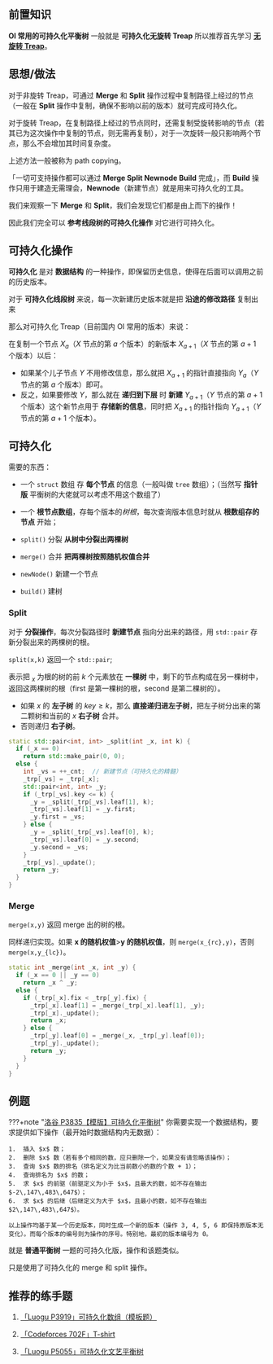 ## 前置知识

**OI 常用的可持久化平衡树** 一般就是 **可持久化无旋转 Treap** 所以推荐首先学习 [**无旋转 Treap**](./treap.md)。

## 思想/做法

对于非旋转 Treap，可通过 **Merge** 和 **Split** 操作过程中复制路径上经过的节点（一般在 **Split** 操作中复制，确保不影响以前的版本）就可完成可持久化。

对于旋转 Treap，在复制路径上经过的节点同时，还需复制受旋转影响的节点（若其已为这次操作中复制的节点，则无需再复制），对于一次旋转一般只影响两个节点，那么不会增加其时间复杂度。

上述方法一般被称为 path copying。

「一切可支持操作都可以通过 **Merge Split Newnode Build** 完成」，而 **Build** 操作只用于建造无需理会，**Newnode**（新建节点）就是用来可持久化的工具。

我们来观察一下 **Merge** 和 **Split**，我们会发现它们都是由上而下的操作！

因此我们完全可以 **参考线段树的可持久化操作** 对它进行可持久化。

## 可持久化操作

**可持久化** 是对 **数据结构** 的一种操作，即保留历史信息，使得在后面可以调用之前的历史版本。

对于 **可持久化线段树** 来说，每一次新建历史版本就是把 **沿途的修改路径** 复制出来

那么对可持久化 Treap（目前国内 OI 常用的版本）来说：

在复制一个节点 $X_{a}$（$X$ 节点的第 $a$ 个版本）的新版本 $X_{a+1}$（$X$ 节点的第 $a+1$ 个版本）以后：

-   如果某个儿子节点 $Y$ 不用修改信息，那么就把 $X_{a+1}$ 的指针直接指向 $Y_{a}$（$Y$ 节点的第 $a$ 个版本）即可。
-   反之，如果要修改 $Y$，那么就在 **递归到下层** 时 **新建**  $Y_{a+1}$（$Y$ 节点的第 $a+1$ 个版本）这个新节点用于 **存储新的信息**，同时把 $X_{a+1}$ 的指针指向 $Y_{a+1}$（$Y$ 节点的第 $a+1$ 个版本）。

## 可持久化

需要的东西：

-   一个 `struct` 数组 存 **每个节点** 的信息（一般叫做 `tree` 数组）；（当然写 **指针版** 平衡树的大佬就可以考虑不用这个数组了）

-   一个 **根节点数组**，存每个版本的*树根*，每次查询版本信息时就从 **根数组存的节点** 开始；

-   `split()` 分裂 **从树中分裂出两棵树**

-   `merge()` 合并 **把两棵树按照随机权值合并**

-   `newNode()` 新建一个节点

-   `build()` 建树

### Split

对于 **分裂操作**，每次分裂路径时 **新建节点** 指向分出来的路径，用 `std::pair` 存新分裂出来的两棵树的根。

`split(x,k)` 返回一个 `std::pair`;

表示把 $_x$ 为根的树的前 $k$ 个元素放在 **一棵树** 中，剩下的节点构成在另一棵树中，返回这两棵树的根（first 是第一棵树的根，second 是第二棵树的）。

-   如果 $x$ 的 **左子树** 的 $key \geq k$，那么 **直接递归进左子树**，把左子树分出来的第二颗树和当前的 $x$  **右子树** 合并。
-   否则递归 **右子树**。

```cpp
static std::pair<int, int> _split(int _x, int k) {
  if (_x == 0)
    return std::make_pair(0, 0);
  else {
    int _vs = ++_cnt;  // 新建节点（可持久化的精髓）
    _trp[_vs] = _trp[_x];
    std::pair<int, int> _y;
    if (_trp[_vs].key <= k) {
      _y = _split(_trp[_vs].leaf[1], k);
      _trp[_vs].leaf[1] = _y.first;
      _y.first = _vs;
    } else {
      _y = _split(_trp[_vs].leaf[0], k);
      _trp[_vs].leaf[0] = _y.second;
      _y.second = _vs;
    }
    _trp[_vs]._update();
    return _y;
  }
}
```

### Merge

`merge(x,y)` 返回 merge 出的树的根。

同样递归实现。如果 **x 的随机权值**>**y 的随机权值**，则 `merge(x_{rc},y)`，否则 `merge(x,y_{lc})`。

```cpp
static int _merge(int _x, int _y) {
  if (_x == 0 || _y == 0)
    return _x ^ _y;
  else {
    if (_trp[_x].fix < _trp[_y].fix) {
      _trp[_x].leaf[1] = _merge(_trp[_x].leaf[1], _y);
      _trp[_x]._update();
      return _x;
    } else {
      _trp[_y].leaf[0] = _merge(_x, _trp[_y].leaf[0]);
      _trp[_y]._update();
      return _y;
    }
  }
}
```

## 例题

???+note "[洛谷 P3835【模版】可持久化平衡树](https://www.luogu.com.cn/problem/P3835)"
    你需要实现一个数据结构，要求提供如下操作（最开始时数据结构内无数据）：
    
    1.  插入 $x$ 数；
    2.  删除 $x$ 数（若有多个相同的数，应只删除一个，如果没有请忽略该操作）；
    3.  查询 $x$ 数的排名（排名定义为比当前数小的数的个数 + 1）；
    4.  查询排名为 $x$ 的数；
    5.  求 $x$ 的前驱（前驱定义为小于 $x$，且最大的数，如不存在输出 $-2\,147\,483\,647$）；
    6.  求 $x$ 的后继（后继定义为大于 $x$，且最小的数，如不存在输出 $2\,147\,483\,647$）。
    
    以上操作均基于某一个历史版本，同时生成一个新的版本（操作 3, 4, 5, 6 即保持原版本无变化）。而每个版本的编号则为操作的序号。特别地，最初的版本编号为 0。

就是 **普通平衡树** 一题的可持久化版，操作和该题类似。

只是使用了可持久化的 merge 和 split 操作。

## 推荐的练手题

1.  [「Luogu P3919」可持久化数组（模板题）](https://www.luogu.com.cn/problem/P3919)

2.  [「Codeforces 702F」T-shirt](http://codeforces.com/problemset/problem/702/F)

3.  [「Luogu P5055」可持久化文艺平衡树](https://www.luogu.com.cn/problem/P5055)
